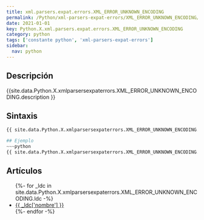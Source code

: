 ```yaml
---
title: xml.parsers.expat.errors.XML_ERROR_UNKNOWN_ENCODING
permalink: /Python/xml-parsers-expat-errors/XML_ERROR_UNKNOWN_ENCODING/
date: 2021-01-01
key: Python.X.xml.parsers.expat.errors.XML_ERROR_UNKNOWN_ENCODING
category: python
tags: ['constante python', 'xml-parsers-expat-errors']
sidebar: 
  nav: python
---
```


## Descripción
{{site.data.Python.X.xmlparsersexpaterrors.XML_ERROR_UNKNOWN_ENCODING.description }}

## Sintaxis
~~~python
{{ site.data.Python.X.xmlparsersexpaterrors.XML_ERROR_UNKNOWN_ENCODING.sintaxis }}~~~

## Ejemplo
~~~python
{{ site.data.Python.X.xmlparsersexpaterrors.XML_ERROR_UNKNOWN_ENCODING.code}}
~~~

## Artículos
<ul>
{%- for _ldc in site.data.Python.X.xmlparsersexpaterrors.XML_ERROR_UNKNOWN_ENCODING.ldc -%}
   <li>
       <a href="{{_ldc['url'] }}">{{ _ldc['nombre'] }}</a>
   </li>
{%- endfor -%}
</ul>
